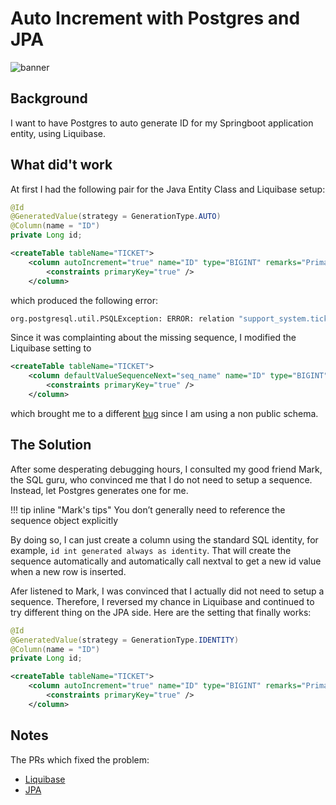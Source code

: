 # Auto Increment with Postgres and JPA
![banner](../../assets/tech-blog/sql/auto-increment-with-postgres-and-jpa.avif)
## Background

I want to have Postgres to auto generate ID for my Springboot application entity, using Liquibase.

## What did't work

At first I had the following pair for the Java Entity Class and Liquibase setup: 

``` java
@Id
@GeneratedValue(strategy = GenerationType.AUTO)
@Column(name = "ID")
private Long id;
```

``` xml
<createTable tableName="TICKET">
    <column autoIncrement="true" name="ID" type="BIGINT" remarks="Primary key">
        <constraints primaryKey="true" />
    </column>
```

which produced the following error:

``` bash
org.postgresql.util.PSQLException: ERROR: relation "support_system.ticket_seq" does not exist
```

Since it was complainting about the missing sequence, I modified the Liquibase setting to

``` xml
<createTable tableName="TICKET">
    <column defaultValueSequenceNext="seq_name" name="ID" type="BIGINT" remarks="Primary key">
        <constraints primaryKey="true" />
    </column>
```

which brought me to a different [bug](https://stackoverflow.com/questions/34010183/unable-to-insert-values-in-a-table-using-sequence-in-liquibase) since I am using a non public schema.

## The Solution

After some desperating debugging hours, I consulted my good friend Mark, the SQL guru, who convinced me that I do not need to setup a sequence. Instead, let Postgres generates one for me.

!!! tip inline "Mark's tips"
    You don’t generally need to reference the sequence object explicitly

By doing so, I can just create a column using the standard SQL identity, for example, `id int generated always as identity`.
That will create the sequence automatically and automatically call nextval to get a new id value when a new row is inserted.

Afer listened to Mark, I was convinced that I actually did not need to setup a sequence. Therefore, I reversed my chance in Liquibase and continued to try different thing on the JPA side. Here are the setting that finally works:

``` java
@Id
@GeneratedValue(strategy = GenerationType.IDENTITY)
@Column(name = "ID")
private Long id;
```

``` xml
<createTable tableName="TICKET">
    <column autoIncrement="true" name="ID" type="BIGINT" remarks="Primary key">
        <constraints primaryKey="true" />
    </column>
```

## Notes
The PRs which fixed the problem:

- [Liquibase](https://github.com/januschung/support-system-db/pull/8)
- [JPA](https://github.com/januschung/support-system-server/pull/11)